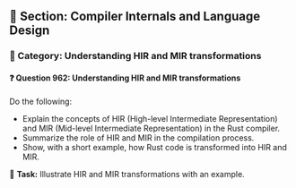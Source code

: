 ## 📘 Section: Compiler Internals and Language Design  
### 🔹 Category: Understanding HIR and MIR transformations  
#### ❓ Question 962: Understanding HIR and MIR transformations

Do the following:

- Explain the concepts of HIR (High-level Intermediate Representation) and MIR (Mid-level Intermediate Representation) in the Rust compiler.
- Summarize the role of HIR and MIR in the compilation process.
- Show, with a short example, how Rust code is transformed into HIR and MIR.

🔧 **Task:** Illustrate HIR and MIR transformations with an example.
